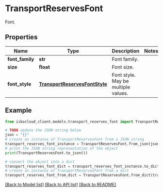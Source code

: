 # TransportReservesFont

Font.

## Properties

Name | Type | Description | Notes
------------ | ------------- | ------------- | -------------
**font_family** | **str** | Font family. | 
**size** | **float** | Font size. | 
**font_style** | [**TransportReservesFontStyle**](TransportReservesFontStyle.md) | Font style. May be multiple values. | 

## Example

```python
from iikocloud_client.models.transport_reserves_font import TransportReservesFont

# TODO update the JSON string below
json = "{}"
# create an instance of TransportReservesFont from a JSON string
transport_reserves_font_instance = TransportReservesFont.from_json(json)
# print the JSON string representation of the object
print(TransportReservesFont.to_json())

# convert the object into a dict
transport_reserves_font_dict = transport_reserves_font_instance.to_dict()
# create an instance of TransportReservesFont from a dict
transport_reserves_font_from_dict = TransportReservesFont.from_dict(transport_reserves_font_dict)
```
[[Back to Model list]](../README.md#documentation-for-models) [[Back to API list]](../README.md#documentation-for-api-endpoints) [[Back to README]](../README.md)


